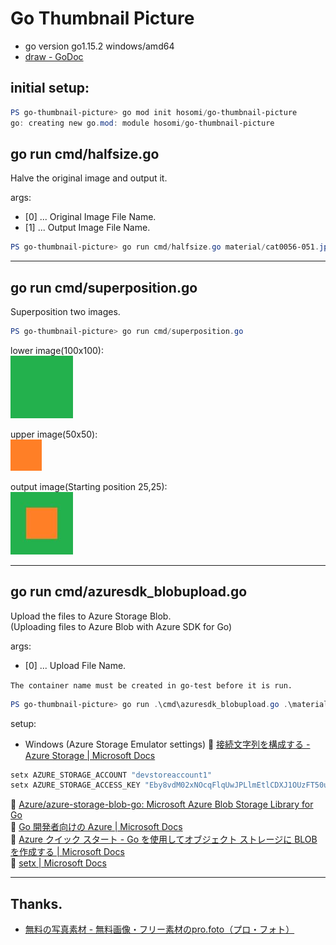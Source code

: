 # Go Thumbnail Picture

* go version go1.15.2 windows/amd64
* [draw - GoDoc](https://godoc.org/golang.org/x/image/draw)  

## initial setup:  

```powershell
PS go-thumbnail-picture> go mod init hosomi/go-thumbnail-picture
go: creating new go.mod: module hosomi/go-thumbnail-picture
```

## go run cmd/halfsize.go

Halve the original image and output it.  

args:  
* [0] ... Original Image File Name.
* [1] ... Output Image File Name.

```powershell
PS go-thumbnail-picture> go run cmd/halfsize.go material/cat0056-051.jpg out.jpg
```

---

## go run cmd/superposition.go

Superposition two images.  

```powershell
PS go-thumbnail-picture> go run cmd/superposition.go
```

lower image(100x100):  
![lower image](material/100x100.jpg)  

upper image(50x50):  
![upper image](material/50x50.jpg)  

output image(Starting position 25,25):  
![output image](material/superposition.jpg)  

---

## go run cmd/azuresdk_blobupload.go

Upload the files to Azure Storage Blob.  
(Uploading files to Azure Blob with Azure SDK for Go)    

args:  
* [0] ... Upload File Name.

``The container name must be created in go-test before it is run.``

```powershell
PS go-thumbnail-picture> go run .\cmd\azuresdk_blobupload.go .\material\cat0056-051.jpg
```

setup:  
* Windows (Azure Storage Emulator settings)
:link: [接続文字列を構成する - Azure Storage | Microsoft Docs](https://docs.microsoft.com/ja-jp/azure/storage/common/storage-configure-connection-string)

```powershell
setx AZURE_STORAGE_ACCOUNT "devstoreaccount1"
setx AZURE_STORAGE_ACCESS_KEY "Eby8vdM02xNOcqFlqUwJPLlmEtlCDXJ1OUzFT50uSRZ6IFsuFq2UVErCz4I6tq/K1SZFPTOtr/KBHBeksoGMGw=="
```

:link: [Azure/azure-storage-blob-go: Microsoft Azure Blob Storage Library for Go](https://github.com/Azure/azure-storage-blob-go)  
:link: [Go 開発者向けの Azure | Microsoft Docs](https://docs.microsoft.com/ja-jp/azure/developer/go/)  
:link: [Azure クイック スタート - Go を使用してオブジェクト ストレージに BLOB を作成する | Microsoft Docs](https://docs.microsoft.com/ja-jp/azure/storage/blobs/storage-quickstart-blobs-go)  
:link: [setx | Microsoft Docs](https://docs.microsoft.com/ja-jp/windows-server/administration/windows-commands/setx)  

---

## Thanks.

* [無料の写真素材 - 無料画像・フリー素材のpro.foto（プロ・フォト）](https://pro-foto.jp/)

